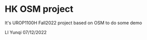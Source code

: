 # HK OSM project

It's UROP1100H Fall2022 project based on OSM to do some demo

LI Yunqi
07/12/2022
